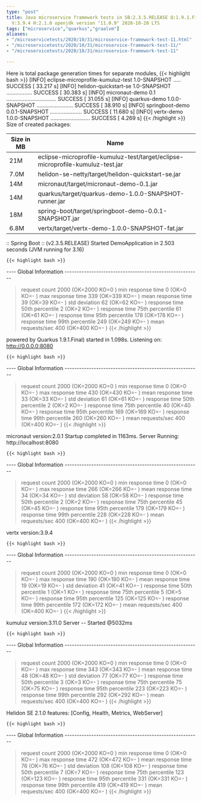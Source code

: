 ```yaml
---
type: "post"
title: Java microservice framework tests in SB:2.3.5.RELEASE Q:1.9.1.Final M:2.1.2
  V:3.9.4 H:2.1.0 openjdk version "11.0.9" 2020-10-20 LTS
tags: ["microservice","quarkus","graalvm"]
aliases:
- "/microservicetests/2020/10/31/microservice-framework-test-11.html"
- "/microservicetests/2020/10/31/microservice-framework-test-11/"
- "/microservicetests/2020/10/31/microservice-framework-test-11"

---
```

 
Here is total package generation times for separate modules,
{{< highlight bash >}}
[INFO] eclipse-microprofile-kumuluz-test 1.0-SNAPSHOT ..... SUCCESS [ 33.217 s]
[INFO] helidon-quickstart-se 1.0-SNAPSHOT ................. SUCCESS [ 30.383 s]
[INFO] micronaut-demo 0.1 ................................. SUCCESS [ 31.055 s]
[INFO] quarkus-demo 1.0.0-SNAPSHOT ........................ SUCCESS [ 38.910 s]
[INFO] springboot-demo 0.0.1-SNAPSHOT ..................... SUCCESS [ 11.680 s]
[INFO] vertx-demo 1.0.0-SNAPSHOT .......................... SUCCESS [  4.269 s]
{{< /highlight >}}
Size of created packages:

| Size in MB |  Name |
|------------|-------|
| 21M | eclipse-microprofile-kumuluz-test/target/eclipse-microprofile-kumuluz-test.jar |
| 7.0M | helidon-se-netty/target/helidon-quickstart-se.jar |
| 14M | micronaut/target/micronaut-demo-0.1.jar |
| 14M | quarkus/target/quarkus-demo-1.0.0-SNAPSHOT-runner.jar |
| 18M | spring-boot/target/springboot-demo-0.0.1-SNAPSHOT.jar |
| 6.8M | vertx/target/vertx-demo-1.0.0-SNAPSHOT-fat.jar |


:: Spring Boot :: (v2.3.5.RELEASE) Started DemoApplication in 2.503 seconds (JVM running for 3.16)

    {{< highlight bash >}}
---- Global Information --------------------------------------------------------
> request count                                       2000 (OK=2000   KO=0     )
> min response time                                      0 (OK=0      KO=-     )
> max response time                                    339 (OK=339    KO=-     )
> mean response time                                    39 (OK=39     KO=-     )
> std deviation                                         62 (OK=62     KO=-     )
> response time 50th percentile                          2 (OK=2      KO=-     )
> response time 75th percentile                         61 (OK=61     KO=-     )
> response time 95th percentile                        178 (OK=178    KO=-     )
> response time 99th percentile                        249 (OK=249    KO=-     )
> mean requests/sec                                    400 (OK=400    KO=-     )
{{< /highlight >}}

powered by Quarkus 1.9.1.Final) started in 1.098s. Listening on: http://0.0.0.0:8080

    {{< highlight bash >}}
---- Global Information --------------------------------------------------------
> request count                                       2000 (OK=2000   KO=0     )
> min response time                                      0 (OK=0      KO=-     )
> max response time                                    430 (OK=430    KO=-     )
> mean response time                                    33 (OK=33     KO=-     )
> std deviation                                         61 (OK=61     KO=-     )
> response time 50th percentile                          2 (OK=2      KO=-     )
> response time 75th percentile                         40 (OK=40     KO=-     )
> response time 95th percentile                        169 (OK=169    KO=-     )
> response time 99th percentile                        260 (OK=260    KO=-     )
> mean requests/sec                                    400 (OK=400    KO=-     )
{{< /highlight >}}

micronaut version:2.0.1 Startup completed in 1163ms. Server Running: http://localhost:8080

    {{< highlight bash >}}
---- Global Information --------------------------------------------------------
> request count                                       2000 (OK=2000   KO=0     )
> min response time                                      0 (OK=0      KO=-     )
> max response time                                    266 (OK=266    KO=-     )
> mean response time                                    34 (OK=34     KO=-     )
> std deviation                                         58 (OK=58     KO=-     )
> response time 50th percentile                          2 (OK=2      KO=-     )
> response time 75th percentile                         45 (OK=45     KO=-     )
> response time 95th percentile                        179 (OK=179    KO=-     )
> response time 99th percentile                        228 (OK=228    KO=-     )
> mean requests/sec                                    400 (OK=400    KO=-     )
{{< /highlight >}}

vertx version:3.9.4

    {{< highlight bash >}}
---- Global Information --------------------------------------------------------
> request count                                       2000 (OK=2000   KO=0     )
> min response time                                      0 (OK=0      KO=-     )
> max response time                                    190 (OK=190    KO=-     )
> mean response time                                    19 (OK=19     KO=-     )
> std deviation                                         41 (OK=41     KO=-     )
> response time 50th percentile                          1 (OK=1      KO=-     )
> response time 75th percentile                          5 (OK=5      KO=-     )
> response time 95th percentile                        125 (OK=125    KO=-     )
> response time 99th percentile                        172 (OK=172    KO=-     )
> mean requests/sec                                    400 (OK=400    KO=-     )
{{< /highlight >}}

kumuluz version:3.11.0 Server -- Started @5032ms

    {{< highlight bash >}}
---- Global Information --------------------------------------------------------
> request count                                       2000 (OK=2000   KO=0     )
> min response time                                      0 (OK=0      KO=-     )
> max response time                                    343 (OK=343    KO=-     )
> mean response time                                    48 (OK=48     KO=-     )
> std deviation                                         77 (OK=77     KO=-     )
> response time 50th percentile                          3 (OK=3      KO=-     )
> response time 75th percentile                         75 (OK=75     KO=-     )
> response time 95th percentile                        223 (OK=223    KO=-     )
> response time 99th percentile                        292 (OK=292    KO=-     )
> mean requests/sec                                    400 (OK=400    KO=-     )
{{< /highlight >}}

Helidon SE 2.1.0 features: [Config, Health, Metrics, WebServer]

    {{< highlight bash >}}
---- Global Information --------------------------------------------------------
> request count                                       2000 (OK=2000   KO=0     )
> min response time                                      0 (OK=0      KO=-     )
> max response time                                    472 (OK=472    KO=-     )
> mean response time                                    76 (OK=76     KO=-     )
> std deviation                                        108 (OK=108    KO=-     )
> response time 50th percentile                          7 (OK=7      KO=-     )
> response time 75th percentile                        123 (OK=123    KO=-     )
> response time 95th percentile                        331 (OK=331    KO=-     )
> response time 99th percentile                        419 (OK=419    KO=-     )
> mean requests/sec                                    400 (OK=400    KO=-     )
{{< /highlight >}}